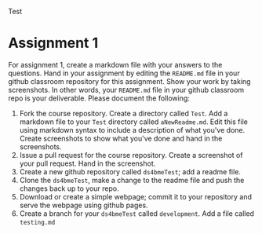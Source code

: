 Test

# Assignment 1

For assignment 1, create a markdown file with your answers to the questions. Hand in your assignment by editing the `README.md` 
file in your github classroom repository for this assignment. Show your work by taking screenshots. In other words, your
`README.md` file in your github classroom repo is your deliverable. Please document the following:

1. Fork the course repository. Create a directory called `Test`. Add a markdown file to your `Test` directory called `aNewReadme.md`. Edit this file using markdown syntax to include a description of what you've done.  Create screenshots to show what you've done and hand in the screenshots.
3. Issue a pull request for the course repository. Create a screenshot of your pull request. Hand in the screenshot.
4. Create a new github repository called `ds4bmeTest`; add a readme file.
5. Clone the `ds4bmeTest`, make a change to the readme file and push the changes back up to your repo.
5. Download or create a simple webpage; commit it to your repository and serve the webpage using github pages.
6. Create a branch for your `ds4bmeTest` called `development`. Add a file called `testing.md`

